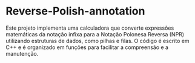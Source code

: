 # Reverse-Polish-annotation
Este projeto implementa uma calculadora que converte expressões matemáticas da notação infixa para a Notação Polonesa Reversa (NPR) utilizando estruturas de dados, como pilhas e filas. O código é escrito em C++ e é organizado em funções para facilitar a compreensão e a manutenção.

